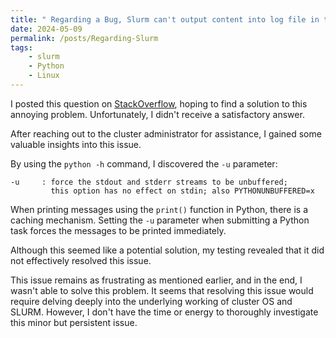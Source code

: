```yaml
---
title: " Regarding a Bug, Slurm can't output content into log file in time"
date: 2024-05-09
permalink: /posts/Regarding-Slurm
tags:
    - slurm
    - Python 
    - Linux
---
```

I posted this question on [StackOverflow](https://stackoverflow.com/questions/78432707/when-slurm-starts-executing-a-task-it-still-takes-a-long-time-for-the-task-to-a), hoping to find a solution to this annoying problem. Unfortunately, I didn't receive a satisfactory answer.

After reaching out to the cluster administrator for assistance, I gained some valuable insights into this issue.

By using the `python -h` command, I discovered the `-u` parameter:

```
-u     : force the stdout and stderr streams to be unbuffered;
         this option has no effect on stdin; also PYTHONUNBUFFERED=x
```

When printing messages using the `print()` function in Python, there is a caching mechanism. Setting the `-u` parameter when submitting a Python task forces the messages to be printed immediately.

Although this seemed like a potential solution, my testing revealed that it did not effectively resolved this issue.

This issue remains as frustrating as mentioned earlier, and in the end, I wasn't able to solve this problem. It seems that resolving this issue would require delving deeply into the underlying working of cluster OS and SLURM. However, I don't have the time or energy to thoroughly investigate this minor but persistent issue.

